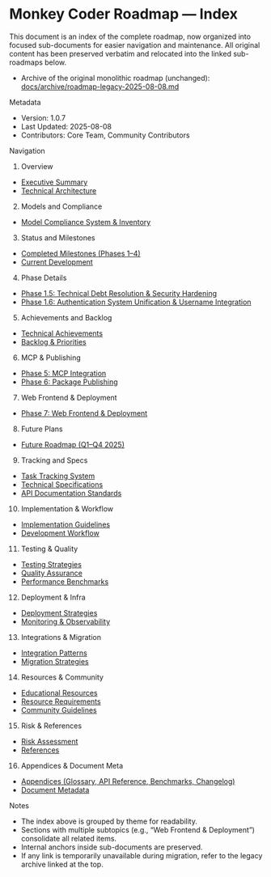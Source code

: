 # Monkey Coder Roadmap — Index

This document is an index of the complete roadmap, now organized into focused sub-documents for easier navigation and maintenance. All original content has been preserved verbatim and relocated into the linked sub-roadmaps below.

- Archive of the original monolithic roadmap (unchanged): [docs/archive/roadmap-legacy-2025-08-08.md](../archive/roadmap-legacy-2025-08-08.md)

Metadata
- Version: 1.0.7
- Last Updated: 2025-08-08
- Contributors: Core Team, Community Contributors

Navigation

1) Overview
- [Executive Summary](./executive-summary.md)
- [Technical Architecture](./technical-architecture.md)

2) Models and Compliance
- [Model Compliance System & Inventory](./models-compliance-and-inventory.md)

3) Status and Milestones
- [Completed Milestones (Phases 1–4)](./milestones-completed.md)
- [Current Development](./current-development.md)

4) Phase Details
- [Phase 1.5: Technical Debt Resolution & Security Hardening](./phase-1-5-technical-debt-security.md)
- [Phase 1.6: Authentication System Unification & Username Integration](./phase-1-6-auth-unification.md)

5) Achievements and Backlog
- [Technical Achievements](./technical-achievements.md)
- [Backlog & Priorities](./backlog-and-priorities.md)

6) MCP & Publishing
- [Phase 5: MCP Integration](./mcp-integration.md)
- [Phase 6: Package Publishing](./publishing.md)

7) Web Frontend & Deployment
- [Phase 7: Web Frontend & Deployment](./web-frontend-and-deployment.md)

8) Future Plans
- [Future Roadmap (Q1–Q4 2025)](./future-roadmap.md)

9) Tracking and Specs
- [Task Tracking System](./task-tracking.md)
- [Technical Specifications](./technical-specifications.md)
- [API Documentation Standards](./api-documentation-standards.md)

10) Implementation & Workflow
- [Implementation Guidelines](./implementation-guidelines.md)
- [Development Workflow](./development-workflow.md)

11) Testing & Quality
- [Testing Strategies](./testing-strategies.md)
- [Quality Assurance](./quality-assurance.md)
- [Performance Benchmarks](./performance-benchmarks.md)

12) Deployment & Infra
- [Deployment Strategies](./deployment-strategies.md)
- [Monitoring & Observability](./deployment-strategies.md#monitoring-and-observability)

13) Integrations & Migration
- [Integration Patterns](./integration-patterns.md)
- [Migration Strategies](./migration-strategies.md)

14) Resources & Community
- [Educational Resources](./educational-resources.md)
- [Resource Requirements](./resource-requirements.md)
- [Community Guidelines](./community.md)

15) Risk & References
- [Risk Assessment](./risk-assessment.md)
- [References](./references.md)

16) Appendices & Document Meta
- [Appendices (Glossary, API Reference, Benchmarks, Changelog)](./appendices.md)
- [Document Metadata](./document-metadata.md)

Notes
- The index above is grouped by theme for readability.
- Sections with multiple subtopics (e.g., “Web Frontend & Deployment”) consolidate all related items.
- Internal anchors inside sub-documents are preserved.
- If any link is temporarily unavailable during migration, refer to the legacy archive linked at the top.
